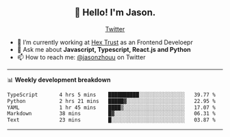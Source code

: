 <h2 align="center">👋 Hello! I'm Jason.</h2>
<p align="center">
  <a href="https://twitter.com/jasonzhouu">Twitter</a>
</p>


- 🔭 I’m currently working at [Hex Trust](https://hextrust.com/) as an Frontend Develoepr
- 💬 Ask me about **Javascript, Typescript, React.js and Python**
- 📫 How to reach me: [@jasonzhouu](https://twitter.com/jasonzhouu) on Twitter

-------

📊 **Weekly development breakdown**
<!--START_SECTION:waka-->

```txt
TypeScript       4 hrs 5 mins    ██████████░░░░░░░░░░░░░░░   39.77 %
Python           2 hrs 21 mins   █████▓░░░░░░░░░░░░░░░░░░░   22.95 %
YAML             1 hr 45 mins    ████▒░░░░░░░░░░░░░░░░░░░░   17.07 %
Markdown         38 mins         █▓░░░░░░░░░░░░░░░░░░░░░░░   06.31 %
Text             23 mins         █░░░░░░░░░░░░░░░░░░░░░░░░   03.87 %
```

<!--END_SECTION:waka-->

-------
